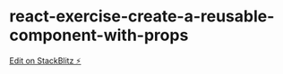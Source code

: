 # react-exercise-create-a-reusable-component-with-props

[Edit on StackBlitz ⚡️](https://stackblitz.com/edit/react-exercise-create-a-reusable-component-with-props)